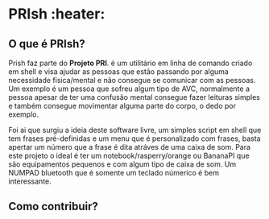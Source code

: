 # PRIsh :heater:

## O que é PRIsh?
Prish faz parte do **Projeto PRI**. é um utilitário em linha de comando criado em shell e visa ajudar as pessoas que estão passando por alguma necessidade fisica/mental e não consegue se comunicar com as pessoas.
Um exemplo é um pessoa que sofreu algum tipo de AVC, normalmente a pessoa apesar de ter uma confusão mental consegue fazer leituras simples e também consegue movimentar alguma parte do corpo, o dedo por exemplo.

Foi ai que surgiu a ideia deste software livre, um simples script em shell que tem frases pré-definidas e um menu que é personalizado com frases, basta apertar um número que a frase é dita atráves de uma caixa de som.
Para este projeto o ideal é ter um notebook/rasperry/orange ou BananaPI que são equipamentos pequenos e com algum tipo de caixa de som.
Um NUMPAD bluetooth que é somente um teclado númerico é bem interessante.

## Como contribuir?

